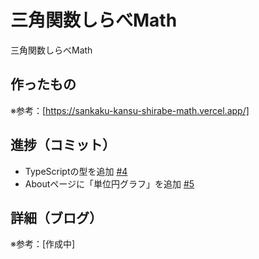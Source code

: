 # 三角関数しらべMath

三角関数しらべMath

## 作ったもの

※参考：[https://sankaku-kansu-shirabe-math.vercel.app/]

## 進捗（コミット）

- TypeScriptの型を追加 [#4](https://github.com/ryo-i/sankaku-kansu-shirabe-math/issues/4)
- Aboutページに「単位円グラフ」を追加 [#5](https://github.com/ryo-i/sankaku-kansu-shirabe-math/issues/5)

## 詳細（ブログ）

※参考：[作成中]